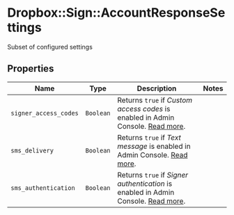 # Dropbox::Sign::AccountResponseSettings

Subset of configured settings

## Properties

| Name | Type | Description | Notes |
| ---- | ---- | ----------- | ----- |
| `signer_access_codes` | ```Boolean``` |  Returns `true` if _Custom access codes_ is enabled in Admin Console. [Read more](https://developers.hellosign.com/docs/sms-tools/walkthrough).  |  |
| `sms_delivery` | ```Boolean``` |  Returns `true` if _Text message_ is enabled in Admin Console. [Read more](https://developers.hellosign.com/docs/sms-tools/walkthrough).  |  |
| `sms_authentication` | ```Boolean``` |  Returns `true` if _Signer authentication_ is enabled in Admin Console. [Read more](https://developers.hellosign.com/docs/sms-tools/walkthrough).  |  |

